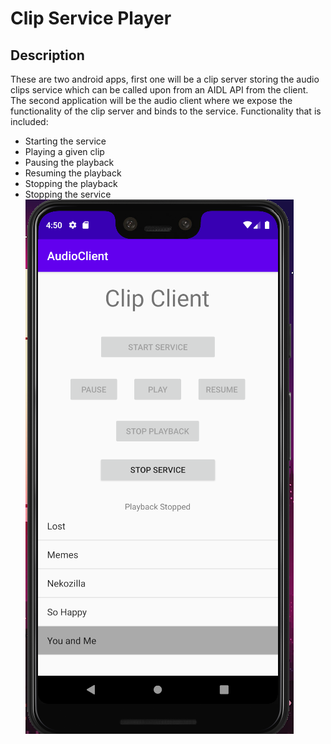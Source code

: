# Clip Service Player
## Description
These are two android apps, first one will be a clip server storing the audio clips service which can be called upon from an AIDL API from the client. The second application will be the audio client where we expose the functionality of the clip server and binds to the service. Functionality that is included:
*  Starting the service
*  Playing a given clip
*  Pausing the playback
*  Resuming the playback
*  Stopping the playback 
*  Stopping the service
![Server Welcome Screen:](https://github.com/jamilnaber/ClipServicePlayer/blob/master/appPicture.PNG)
